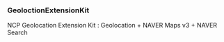 ### GeoloctionExtensionKit
NCP Geolocation Extension Kit : Geolocation + NAVER Maps v3 + NAVER Search
